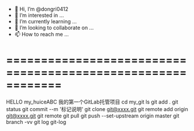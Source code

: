 - 👋 Hi, I’m @dongri0412
- 👀 I’m interested in ...
- 🌱 I’m currently learning ...
- 💞️ I’m looking to collaborate on ...
- 📫 How to reach me ...

<!---
dongri0412/dongri0412 is a ✨ special ✨ repository because its `README.md` (this file) appears on your GitHub profile.
You can click the Preview link to take a look at your changes.
--->
# ============================================================
HELLO my_huiceABC
我的第一个GitLab托管项目
cd my_git
ls
git add .
git status
git commit --m '标记说明'
git clone git@xxxx.git
git remote add origin git@xxxx.git
git remote
git pull
git push --set-upstream origin master
git branch -vv
git log
git-log
